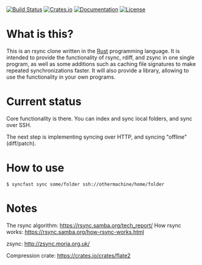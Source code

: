 [![Build Status](https://github.com/remram44/syncfast/workflows/Test/badge.svg)](https://github.com/remram44/syncfast/actions)
[![Crates.io](https://img.shields.io/crates/v/syncfast.svg)](https://crates.io/crates/syncfast)
[![Documentation](https://docs.rs/syncfast/badge.svg)](https://docs.rs/syncfast)
[![License](https://img.shields.io/crates/l/syncfast.svg)](https://github.com/remram44/syncfast/blob/master/LICENSE.txt)

What is this?
=============

This is an rsync clone written in the [Rust](https://www.rust-lang.org/) programming language. It is intended to provide the functionality of rsync, rdiff, and zsync in one single program, as well as some additions such as caching file signatures to make repeated synchronizations faster. It will also provide a library, allowing to use the functionality in your own programs.

Current status
==============

Core functionality is there. You can index and sync local folders, and sync over SSH.

The next step is implementing syncing over HTTP, and syncing "offline" (diff/patch).

How to use
==========

```
$ syncfast sync some/folder ssh://othermachine/home/folder
```

Notes
=====

The rsync algorithm: https://rsync.samba.org/tech_report/
How rsync works: https://rsync.samba.org/how-rsync-works.html

zsync: http://zsync.moria.org.uk/

Compression crate: https://crates.io/crates/flate2
